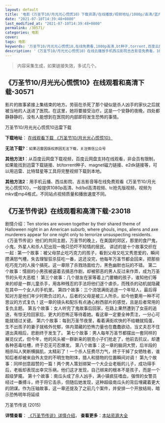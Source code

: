 ```yaml
---
layout: default
title: '电影《万圣节10/月光光心慌慌10》下载资源/在线播放/视频地址/1080p/高清/蓝光'
date: "2021-07-10T14:39:48+0800"
last_modified_at: "2021-07-10T14:39:48+0800"
permalink: /30571/
categories: 电影
cover:
tags: 电影
keywords: '万圣节10/月光光心慌慌10,在线免费看,1080p高清,bt种子,torrent,百度云盘,magnet,磁力链,迅雷下载资源'
description: '《万圣节10/月光光心慌慌10》在线云播放手机西瓜影院吉吉影音免费看，1080p高清bd/hd未删减完整版和tc抢先枪版，mkv/mp4格式，附带bt/torrent种子、magnet/磁力链、百度云盘、网盘资源迅雷下载链接'
---
```


>内容采集生成，如果链接失效，多试几个。


## 《万圣节10/月光光心慌慌10》在线观看和高清下载-30571

影片的故事紧接上集结束的地方。劳丽在杀死了那个疑似是杀人凶手的家伙之后就被当地的人送进了医院。在这里，她将要接受治疗。这是一个安静的夜晚，四处都静静静的，没有人能想到在医院的内部即将发生恐怖的事情。


万圣节10/月光光心慌慌10迅雷下载

**下载地址**： [在线观看下载 《万圣节10/月光光心慌慌10》](https://www.993dy.com//vod-detail-id-18138.html) 


**无法下载?**：`如果迅雷因版权原因无法下载，关注微信公众号 `

**其他方法1**：从百度云网盘下载视频，百度云网盘支持在线观看，非会员有限制，如果能找到迅雷下载链接、bt/torrent种子、magnet磁力链接、e2dk链接等，可以用迅雷、比特彗星等工具将完整视频下载到本地。

**其他方法2**：用手机云播、西瓜影院、吉吉影音等在线免费观看《万圣节10/月光光心慌慌10》，一般提供1080p高清、hd/bd高清视频、tc抢先版视频，视频为mkv或mp4格式，不同站点视频质量和播放速度不同。


## 《万圣节传说》在线观看和高清下载-23018

剧情介绍：Ten stories are woven together by their shared theme of Halloween night in an American suburb, where ghouls, imps, aliens and axe murderers appear for one night only to terrorize unsuspecting residents. 《万圣节传说》他们的共同主题，万圣节的晚上，在美国的郊区，那里的食尸鬼，小鬼，外星人和杀人犯出现一晚只恐吓不知情的居民。 讲述的是十个故事交织在一起 : 第一个故事：被父母禁止吃巧克力的孩子，看到父母又吃又秀恩爱的，瞬间攒满怒气槽，失去理智狂杀狂吃一番，这还没完，他每年万圣节都会回来，把那些吃巧克力的人挨个搞死。这一章除了杀戮场面给力，黑色幽默也玩的不错。 第二个故事：懦弱的小男孩被逼着去搞恶作剧，却被邪恶的男人反过来作弄，成为万圣节的头号大恶棍！ 第三个故事：几个朋友在家等着上门要糖的孩子，谁知他们等来的却是一群儿童杀手，用各种残忍的手法将他们逐个虐杀，而残杀的动机就隐藏在其中一个女人的手机里。 第四个故事：三个流氓满街追逐一个年轻人，最后得知对方是他们年少时欺负过的人，后者的父母是被三人所杀，如今他要用一种不可思议的方式复仇！这一章的镜头和配乐有点通心粉西部片的感觉，且是后者常用的复仇主题。 第五个故事：女人听完了鬼故事后回家，在路上果然遭到了女巫的追逐，有惊无险回家后，更大的恐怖正等待着她。看这章一定要全神贯注，一分心可能就错过关键。 第六个故事：每到万圣节夜里，看着满街欢快的不给糖就捣蛋，生不出孩子的妻子就格外忧郁，体内潜藏的恐怖力量也在蠢蠢欲动，当丈夫忍不住道出真相后，悲剧终于发生了。 第七个故事：男人每年万圣节都摆出一套同样的展览仪式，但今年，他的风头被一群新来的朋克小子们抢走了，他前去抗议，却遭各种恶毒吐槽，终于忍无可忍爆发。 第八个故事：这一章的脑洞大赞，后半段的相杀叫人笑断横膈肌，太精彩了！一个杀人狂费尽力气，终于干掉了女牺牲者，谁知后者却被来自外太空的不明生物附体，猎人和猎物的位置瞬间对调！ 第九个故事：同样创意超赞的一篇！两个男人策划绑架一个大企业老板的儿子，成功得手后，老板却表现出幸灾乐祸，他们这才发现，自己绑来的根本不是孩子，而是一个超级梦魇。 第十个故事：南瓜头成了杀人凶手，满小镇疯狂嗜血，强悍的女警员经过一番搏斗，终于将它击杀，但随后她发现，这种超级南瓜头的背后埋藏着更大的阴谋。作为压轴故事，这一章还提及了之前几个案件，并安排一个开放结局，暗示恐怖明年将延续


万圣节传说 (2015)

**详情查看**： [《万圣节传说》详情介绍](/movie/23018/)， **查看更多**：[本站资源大全](/movie/t/all/)

